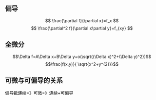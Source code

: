 ## 偏导




$$ \frac{\partial f}{\partial x}=f_x $$
$$ \frac{\partial^2 f}{\partial x\partial y}=f_{xy} $$


## 全微分



$$\Delta f=A\Delta x+B\Delta y+o(\sqrt{(\Delta x)^2+(\Delta y)^2})$$
$$\frac{f(x,y)}{ \sqrt{x^2+y^{2}}}$$




## 可微与可偏导的关系


偏导数连续=》可微=》连续+可偏导



